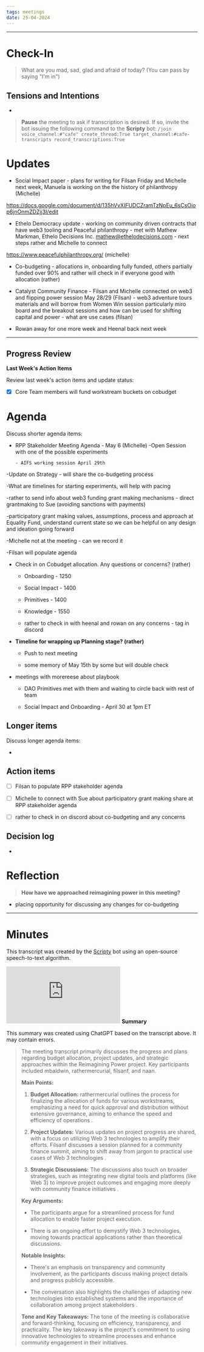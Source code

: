 ```yaml
---
tags: meetings
date: 25-04-2024
---
```


---

# Check-In

> What are you mad, sad, glad and afraid of today? (You can pass by saying "I'm in")

## Tensions and Intentions

- 

> **Pause** the meeting to ask if transcription is desired. If so, invite the bot issuing the following command to the **Scripty** bot:
> `/join voice_channel:#"cafe" create_thread:True target_channel:#cafe-transcripts record_transcriptions:True`

# Updates

- Social Impact paper - plans for writing for Filsan Friday and Michelle next week, Manuela is working on the the history of philanthropy (Michelle) 

 https://docs.google.com/document/d/135hVvXIFUDCZramTzNpEu_6sCsOiop6jnOnmZDZjj3I/edit 

- Ethelo Democracy update - working on community driven contracts that have web3 tooling and Peaceful philanthropy  - met with Mathew Markman, Ethelo Decisions Inc. [mathew@ethelodecisions.com](http://mathew@ethelodecisions.com) - next steps rather and Michelle to connect 

https://www.peacefulphilanthropy.org/ (michelle)

- Co-budgeting - allocations in, onboarding fully funded, others partially funded over 90% and rather will check in if everyone good with allocation (rather)

- Catalyst Community Finance - Filsan and Michelle connected on web3 and flipping power session May 28/29 (Filsan) - web3 adventure tours materials and will borrow from Women Win session particularly miro board and the breakout sessions and how can be used for shifting capital and power - what are use cases (filsan)

- Rowan away for one more week and Heenal back next week 

---

## Progress Review

**Last Week's Action Items**

Review last week's action items and update status:

- [x] Core Team members will fund workstream buckets on cobudget

# Agenda

Discuss shorter agenda items:

- RPP Stakeholder Meeting Agenda - May 6 (Michelle)
 -Open Session with one of the possible experiments

      - AIFS working session April 29th 

-Update on Strategy - will share the co-budgeting process

-What are timelines for starting experiments, will help with pacing

-rather to send info about web3 funding grant making mechanisms - direct grantmaking to Sue (avoiding sanctions with payments)

-participatory grant making values, assumptions, process and approach at Equality Fund, understand current state so we can be helpful on any design and ideation going forward 

-Michelle not at the meeting - can we record it

-Filsan will populate agenda 

- Check in on Cobudget allocation. Any questions or concerns? (rather)

  - Onboarding - 1250

  - Social Impact - 1400

  - Primitives - 1400

  - Knowledge - 1550

  - rather to check in with heenal and rowan on any concerns - tag in discord 

- **Timeline for wrapping up Planning stage? (rather)**

  - Push to next meeting

  - some memory of May 15th by some but will double check

- meetings with morereese about playbook 

  - DAO Primitives met with them and waiting to circle back with rest of team

  - Social Impact and Onboarding - April 30 at 1pm ET



## Longer items

Discuss longer agenda items:

- 

## Action items

- [ ] Filsan to populate RPP stakeholder agenda

- [ ] Michelle to connect with Sue about participatory grant making share at RPP stakeholder agenda 

- [ ] rather to check in on discord about co-budgeting and any concerns 

## Decision log

- 

# Reflection 

> **How have we approached reimagining power in this meeting?**

- placing opportunity for discussing any changes for co-budgeting 


---

# Minutes

This transcript was created by the [Scripty](https://scripty.org/) bot using an open-source speech-to-text algorithm.

![transcript(16).txt](https://cdn.charmverse.io/user-content/215aa41f-717d-493c-a04b-09eaa7ea95fa/9e8cb21e-0d1a-417c-92af-6173fba76d6d/transcript(16).txt)
**Summary**

This summary was created using ChatGPT based on the transcript above. It may contain errors.

> The meeting transcript primarily discusses the progress and plans regarding budget allocation, project updates, and strategic approaches within the Reimagining Power project. Key participants included mbaldwin, rathermercurial, filsanf, and naan.
>
> **Main Points:**
>
> 1. **Budget Allocation:** rathermercurial outlines the process for finalizing the allocation of funds for various workstreams, emphasizing a need for quick approval and distribution without extensive governance, aiming to enhance the speed and efficiency of operations .
>
> 2. **Project Updates:** Various updates on project progress are shared, with a focus on utilizing Web 3 technologies to amplify their efforts. Filsanf discusses a session planned for a community finance summit, aiming to shift away from jargon to practical use cases of Web 3 technologies .
>
> 3. **Strategic Discussions:** The discussions also touch on broader strategies, such as integrating new digital tools and platforms (like Web 3) to improve project outcomes and engaging more deeply with community finance initiatives .
>
> **Key Arguments:**
>
> - The participants argue for a streamlined process for fund allocation to enable faster project execution.
>
> - There is an ongoing effort to demystify Web 3 technologies, moving towards practical applications rather than theoretical discussions.
>
> **Notable Insights:**
>
> - There's an emphasis on transparency and community involvement, as the participants discuss making project details and progress publicly accessible.
>
> - The conversation also highlights the challenges of adapting new technologies into established systems and the importance of collaboration among project stakeholders .
>
> **Tone and Key Takeaways:**
> The tone of the meeting is collaborative and forward-thinking, focusing on efficiency, transparency, and practicality. The key takeaway is the project's commitment to using innovative technologies to streamline processes and enhance community engagement in their initiatives.



# 